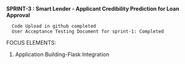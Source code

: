 **SPRINT-3 : Smart Lender - Applicant Credibility Prediction for Loan Approval**

      Code Upload in github completed
      User Acceptance Testing Document for sprint-1: Completed

FOCUS ELEMENTS: 

1. Application Building-Flask Integration
